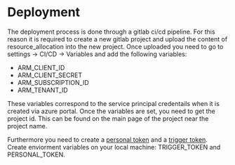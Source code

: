 # Deployment
The deployment process is done through a gitlab ci/cd pipeline. For this reason it is required to create a new gitlab project and upload the content of resource_allocation into the new project. Once uploaded you need to go to settings -> CI/CD -> Variables and add the following variables:
- ARM_CLIENT_ID
- ARM_CLIENT_SECRET
- ARM_SUBSCRIPTION_ID
- ARM_TENANT_ID

These variables correspond to the service principal credentails when it is created via azure portal. 
Once the variables are set, you need to get the project id. This can be found on the main page of the project near the project name.

Furthermore you need to create a [personal token](https://docs.gitlab.com/ee/user/profile/personal_access_tokens.html) and a [trigger token](https://docs.gitlab.com/ee/ci/triggers/). Create enviorment variables on your local machine: TRIGGER_TOKEN and PERSONAL_TOKEN.
